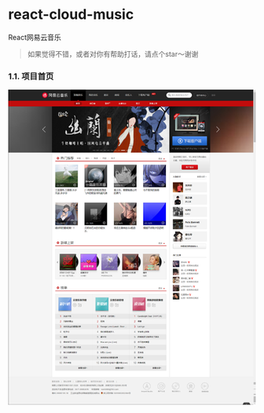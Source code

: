# react-cloud-music
React网易云音乐

> 如果觉得不错，或者对你有帮助打话，请点个star～谢谢

### 1.1. 项目首页

![首页](https://github.com/Bmongo/picture-bed/blob/main/cloud-music/index.png?raw=true)

